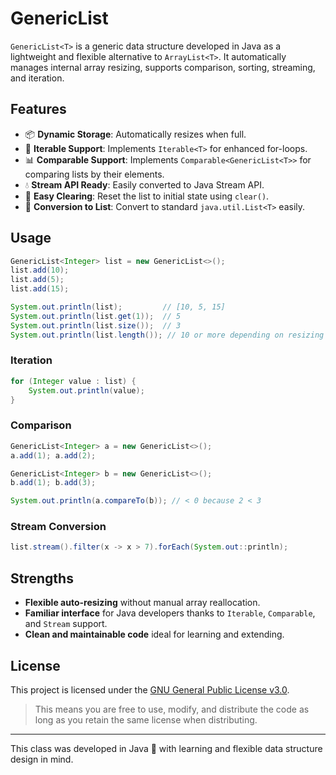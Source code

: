 # GenericList<T>

`GenericList<T>` is a generic data structure developed in Java as a lightweight and flexible alternative to `ArrayList<T>`. It automatically manages internal array resizing, supports comparison, sorting, streaming, and iteration.

## Features

- 📦 **Dynamic Storage**: Automatically resizes when full.
- 🔄 **Iterable Support**: Implements `Iterable<T>` for enhanced for-loops.
- 📊 **Comparable Support**: Implements `Comparable<GenericList<T>>` for comparing lists by their elements.
- 💧 **Stream API Ready**: Easily converted to Java Stream API.
- 🧹 **Easy Clearing**: Reset the list to initial state using `clear()`.
- 🔁 **Conversion to List**: Convert to standard `java.util.List<T>` easily.

## Usage

```java
GenericList<Integer> list = new GenericList<>();
list.add(10);
list.add(5);
list.add(15);

System.out.println(list);         // [10, 5, 15]
System.out.println(list.get(1));  // 5
System.out.println(list.size());  // 3
System.out.println(list.length()); // 10 or more depending on resizing
```

### Iteration

```java
for (Integer value : list) {
    System.out.println(value);
}
```

### Comparison

```java
GenericList<Integer> a = new GenericList<>();
a.add(1); a.add(2);

GenericList<Integer> b = new GenericList<>();
b.add(1); b.add(3);

System.out.println(a.compareTo(b)); // < 0 because 2 < 3
```

### Stream Conversion

```java
list.stream().filter(x -> x > 7).forEach(System.out::println);
```

## Strengths

- **Flexible auto-resizing** without manual array reallocation.
- **Familiar interface** for Java developers thanks to `Iterable`, `Comparable`, and `Stream` support.
- **Clean and maintainable code** ideal for learning and extending.

## License

This project is licensed under the [GNU General Public License v3.0](https://www.gnu.org/licenses/gpl-3.0.html).

> This means you are free to use, modify, and distribute the code as long as you retain the same license when distributing.

---

This class was developed in Java 💛 with learning and flexible data structure design in mind.